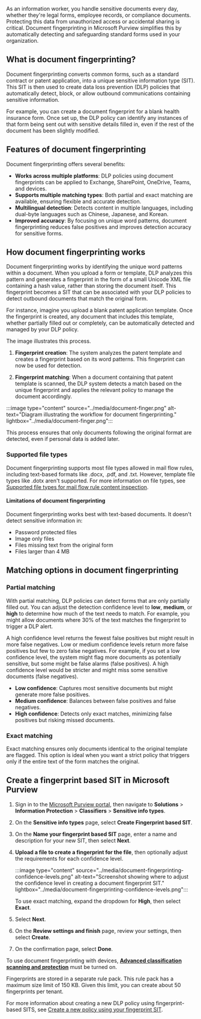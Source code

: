 As an information worker, you handle sensitive documents every day, whether they're legal forms, employee records, or compliance documents. Protecting this data from unauthorized access or accidental sharing is critical. Document fingerprinting in Microsoft Purview simplifies this by automatically detecting and safeguarding standard forms used in your organization.

## What is document fingerprinting?

Document fingerprinting converts common forms, such as a standard contract or patent application, into a unique sensitive information type (SIT). This SIT is then used to create data loss prevention (DLP) policies that automatically detect, block, or allow outbound communications containing sensitive information.

For example, you can create a document fingerprint for a blank health insurance form. Once set up, the DLP policy can identify any instances of that form being sent out with sensitive details filled in, even if the rest of the document has been slightly modified.

## Features of document fingerprinting

Document fingerprinting offers several benefits:

- **Works across multiple platforms**: DLP policies using document fingerprints can be applied to Exchange, SharePoint, OneDrive, Teams, and devices.
- **Supports multiple matching types**: Both partial and exact matching are available, ensuring flexible and accurate detection.
- **Multilingual detection**: Detects content in multiple languages, including dual-byte languages such as Chinese, Japanese, and Korean.
- **Improved accuracy**: By focusing on unique word patterns, document fingerprinting reduces false positives and improves detection accuracy for sensitive forms.

## How document fingerprinting works

Document fingerprinting works by identifying the unique word patterns within a document. When you upload a form or template, DLP analyzes this pattern and generates a fingerprint in the form of a small Unicode XML file containing a hash value, rather than storing the document itself. This fingerprint becomes a SIT that can be associated with your DLP policies to detect outbound documents that match the original form.

For instance, imagine you upload a blank patent application template. Once the fingerprint is created, any document that includes this template, whether partially filled out or completely, can be automatically detected and managed by your DLP policy.

The image illustrates this process.

1. **Fingerprint creation**: The system analyzes the patent template and creates a fingerprint based on its word patterns. This fingerprint can now be used for detection.

1. **Fingerprint matching**: When a document containing that patent template is scanned, the DLP system detects a match based on the unique fingerprint and applies the relevant policy to manage the document accordingly.

:::image type="content" source="../media/document-finger.png" alt-text="Diagram illustrating the workflow for document fingerprinting." lightbox="../media/document-finger.png":::

This process ensures that only documents following the original format are detected, even if personal data is added later.

### Supported file types

Document fingerprinting supports most file types allowed in mail flow rules, including text-based formats like .docx, .pdf, and .txt. However, template file types like .dotx aren't supported. For more information on file types, see [Supported file types for mail flow rule content inspection](/exchange/security-and-compliance/mail-flow-rules/inspect-message-attachments#supported-file-types-for-mail-flow-rule-content-inspection?azure-portal=true).

#### Limitations of document fingerprinting

Document fingerprinting works best with text-based documents. It doesn't detect sensitive information in:

- Password protected files
- Image only files
- Files missing text from the original form
- Files larger than 4 MB

## Matching options in document fingerprinting

### Partial matching

With partial matching, DLP policies can detect forms that are only partially filled out. You can adjust the detection confidence level to **low**, **medium**, or **high** to determine how much of the text needs to match. For example, you might allow documents where 30% of the text matches the fingerprint to trigger a DLP alert.

A high confidence level returns the fewest false positives but might result in more false negatives. Low or medium confidence levels return more false positives but few to zero false negatives. For example, if you set a low confidence level, the system might flag more documents as potentially sensitive, but some might be false alarms (false positives). A high confidence level would be stricter and might miss some sensitive documents (false negatives).

- **Low confidence**: Captures most sensitive documents but might generate more false positives.
- **Medium confidence**: Balances between false positives and false negatives.
- **High confidence**: Detects only exact matches, minimizing false positives but risking missed documents.

### Exact matching

Exact matching ensures only documents identical to the original template are flagged. This option is ideal when you want a strict policy that triggers only if the entire text of the form matches the original.

## Create a fingerprint based SIT in Microsoft Purview

1. Sign in to the [Microsoft Purview portal](https://purview.microsoft.com?azure-portal=true), then navigate to **Solutions** > **Information Protection** > **Classifiers** > **Sensitive info types**.

1. On the **Sensitive info types** page, select **Create Fingerprint based SIT**.

1. On the **Name your fingerprint based SIT** page, enter a name and description for your new SIT, then select **Next**.
1. **Upload a file to create a fingerprint for the file**, then optionally adjust the requirements for each confidence level.

   :::image type="content" source="../media/document-fingerprinting-confidence-levels.png" alt-text="Screenshot showing where to adjust the confidence level in creating a document fingerprint SIT." lightbox="../media/document-fingerprinting-confidence-levels.png":::

   To use exact matching, expand the dropdown for **High**, then select **Exact**.

1. Select **Next**.
1. On the **Review settings and finish** page, review your settings, then select **Create**.
1. On the confirmation page, select **Done**.

To use document fingerprinting with devices, [**Advanced classification scanning and protection**](/purview/dlp-configure-endpoint-settings#advanced-classification-scanning-and-protection?azure-portal=true) must be turned on.

Fingerprints are stored in a separate rule pack. This rule pack has a maximum size limit of 150 KB. Given this limit, you can create about 50 fingerprints per tenant.

For more information about creating a new DLP policy using fingerprint-based SITS, see [Create a new policy using your fingerprint SIT](/purview/document-fingerprinting#create-a-new-policy-using-your-fingerprint-sit-using-the-compliance-portal?azure-portal=true).

